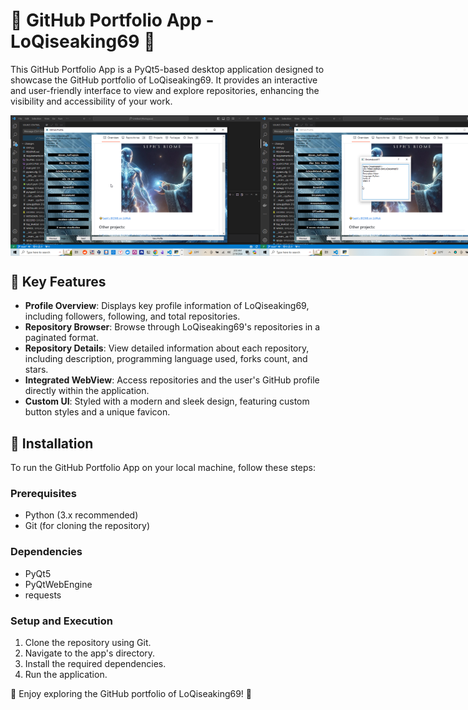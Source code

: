 # 🚀 GitHub Portfolio App - LoQiseaking69 🤖

This GitHub Portfolio App is a PyQt5-based desktop application designed to showcase the GitHub portfolio of LoQiseaking69. It provides an interactive and user-friendly interface to view and explore repositories, enhancing the visibility and accessibility of your work.

<div style="display: flex; justify-content: space-around;">
  <img src="https://github.com/LoQiseaking69/LoQi/raw/main/ASSETS/IMG_7285.png" width="400" alt="Image">
  <img src="https://github.com/LoQiseaking69/LoQi/raw/main/ASSETS/IMG_7286.png" width="400" alt="Image">
</div>

## 🌟 Key Features

- **Profile Overview**: Displays key profile information of LoQiseaking69, including followers, following, and total repositories.
- **Repository Browser**: Browse through LoQiseaking69's repositories in a paginated format.
- **Repository Details**: View detailed information about each repository, including description, programming language used, forks count, and stars.
- **Integrated WebView**: Access repositories and the user's GitHub profile directly within the application.
- **Custom UI**: Styled with a modern and sleek design, featuring custom button styles and a unique favicon.

## 🔧 Installation

To run the GitHub Portfolio App on your local machine, follow these steps:

### Prerequisites

- Python (3.x recommended)
- Git (for cloning the repository)

### Dependencies

- PyQt5
- PyQtWebEngine
- requests

### Setup and Execution

1. Clone the repository using Git.
2. Navigate to the app's directory.
3. Install the required dependencies.
4. Run the application.

🎉 Enjoy exploring the GitHub portfolio of LoQiseaking69! 🎊
